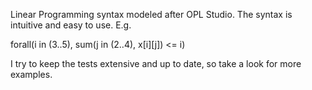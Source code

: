 Linear Programming syntax modeled after OPL Studio. The syntax is intuitive and easy to use. E.g.

forall(i in (3..5), sum(j in (2..4), x[i][j]) <= i)

I try to keep the tests extensive and up to date, so take a look for more examples.

